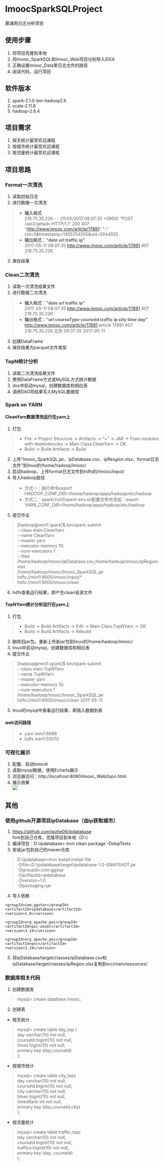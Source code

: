# ImoocSparkSQLProject
慕课网日志分析项目
## 使用步骤
1. 将项目克隆到本地
2. 将Imooc_SparkSQL和Imooc_Web项目分别导入IDEA
3. 正确设置Imooc_Data里日志文件的路径
4. 阅读代码，运行项目
## 软件版本
1. spark-2.1.0-bin-hadoop2.6
2. scala-2.11.8
3. hadoop-2.6.4
## 项目需求
1. 按天统计最受欢迎课程
2. 按城市统计最受欢迎课程
3. 按流量统计最受欢迎课程
## 项目思路
### Format一次清洗
1. 读取初始日志
2. 进行数据一次清洗
> - **输入格式**<br>
218.75.35.226 - - [11/05/2017:08:07:35 +0800] "POST /api3/getadv HTTP/1.1" 200 407 "http://www.imooc.com/article/17891" "-" cid=0&timestamp=1455254555&uid=5844555<br>
> - **输出格式：“date url traffic ip”**<br>
2017-05-11 08:07:35	http://www.imooc.com/article/17891	407	218.75.35.226
3. 保存结果
### Clean二次清洗
1. 读取一次清洗结果文件
2. 进行数据二次清洗
> - **输入格式：“date url traffic ip”**<br>
2017-05-11 08:07:35	http://www.imooc.com/article/17891	407	218.75.35.226<br>
> - **输出格式：“url courseType courseId traffic ip city time day”**<br>
http://www.imooc.com/article/17891  article  17891  407  218.75.35.226  北京  08:07:35  2017-05-11
3. 创建DataFrame
4. 保存结果为parquet文件类型
### TopN统计分析
1. 读取二次清洗结果文件
2. 使用DataFrame方式或MySQL方式统计数据
3. dos中启动mysql，创建数据库和相应表
4. 调用DAO将结果写入MySQL数据库
### Spark on YARN
#### CleanYarn数据清洗运行在yarn上
1. 打包
> - File → Project Structure → Artifacts → “+” → JAR → From modules with dependencies → Main Class:CleanYarn → OK
> - Build → Build Artifacts → Build 
2. 上传"Imooc_SparkSQL.jar、ipDatabase.csv、ipResgion.xlsx、format日志文件"到linux的/home/hadoop/imooc/
3. 启动hadoop，上传format日志文件到hdfs的/imooc/input/
4. 导入hadoop路径
> - 方式一：执行命令export HADOOP_CONF_DIR=/home/hadoop/apps/hadoop/etc/hadoop
> - 方式二：spark/conf/spark-env.sh配置文件中添加：export YARN_CONF_DIR=/home/hadoop/apps/hadoop/etc/hadoop
5. 提交作业
> [hadoop@mini1 spark]$ bin/spark-submit \
> --class main.CleanYarn \
> --name CleanYarn \
> --master yarn \
> --executor-memory 1G \
> --num-executors 1 \
> --files /home/hadoop/imooc/ipDatabase.csv,/home/hadoop/imooc/ipRegion.xlsx \
> /home/hadoop/imooc/Imooc_SparkSQL.jar \
> hdfs://mini1:9000/imooc/input/* \
> hdfs://mini1:9000/imooc/clean
6. hdfs查看运行结果，即产生clean目录文件

#### TopNYarn统计分析运行在yarn上
1. 打包
> - Build → Build Artifacts → Edit → Main Class:TopNYarn → OK
> - Build → Build Artifacts → Rebuild
2. 删除旧jar包，重新上传新jar包到linux的/home/hadoop/imooc/
3. linux中启动mysql，创建数据库和相应表
4. 提交作业
> [hadoop@mini1 spark]$ bin/spark-submit \
> --class main.TopNYarn \
> --name TopNYarn \
> --master yarn \
> --executor-memory 1G \
> --num-executors 1 \
> /home/hadoop/imooc/Imooc_SparkSQL.jar \
> hdfs://mini1:9000/imooc/clean 2017-05-11
5. linux的mysql中查看运行结果，即插入数据到表
#### web访问路径
> - yarn   mini1:8088
> - hdfs   mini1:50070

### 可视化展示
1. 配置、启动tomcat
2. 读取mysql数据，使用Echarts展示
3. 浏览器访问：http://localhost:8080/Imooc_Web/topn.html
4. 展示效果<br>
![](https://github.com/linwt/ImoocSparkSQLProject/blob/master/Imooc_Data/imooc.png)
## 其他
### 使用github开源项目ipDatabase（由ip获取城市）
1. https://github.com/wzhe06/ipdatabase <br>
fork到自己仓库，克隆项目到本地（D:\）
2. 编译项目：D:\ipdatabase> mvn clean package –DskipTests <br>
3. 安装jar包到自己的maven仓库
> D:\ipdatabase>mvn install:install-file \
-Dfile=D:\ipdatabase\target\ipdatabase-1.0-SNAPSHOT.jar \
-DgroupId=com.ggstar \
-DartifactId=ipdatabase \
-Dversion=1.0 \
-Dpackaging=jar
4. 导入依赖

> <dependency>
    <groupId>com.ggstar</groupId>
    <artifactId>ipdatabase</artifactId>
    <version>1.0</version>
</dependency>

> <dependency>
    <groupId>org.apache.poi</groupId>
    <artifactId>poi-ooxml</artifactId>
    <version>3.14</version>
</dependency>

> <dependency>
    <groupId>org.apache.poi</groupId>
    <artifactId>poi</artifactId>
    <version>3.14</version>
</dependency>

5. 将ipDatabase/target/classes/ipDatabase.csv和ipDatabase/target/classes/ipRegion.xlsx复制到src/main/resources/

### 数据库相关代码
1. 创建数据库 <br>
> mysql> create database imooc;
2. 创建表
- 按天统计
> mysql> create table day_top ( \
day varchar(10) not null, \
courseId bigint(10) not null, \
times bigint(10) not null, \
primary key (day,courseId) \
);
- 按城市统计
> mysql> create table city_top( \
day varchar(10) not null, \
courseId bigint(10) not null, \
city varchar(10) not null, \
times bigint(10) not null, \
timesRank int not null, \
primary key (day,courseId,city) \
);
- 按流量统计
> mysql> create table traffic_top( \
day varchar(10) not null, \
courseId bigint(10) not null, \
traffics bigint(10) not null, \
primary key (day, courseId) \
);





